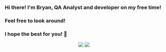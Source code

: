 ### Hi there! I'm Bryan, QA Analyst and developer on my free time! 
### Feel free to look around!
### I hope the best for you! 👋

<div align="center">
<img src="https://github-readme-stats.vercel.app/api?username=BryanLoops&show_icons=true&theme=radical" />
<img src="https://github-readme-stats.vercel.app/api/top-langs/?username=BryanLoops&hide_progress=false&theme=radical" />
</div>
